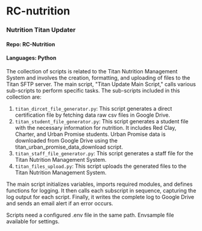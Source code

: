 # RC-nutrition

### Nutrition Titan Updater

#### Repo: RC-Nutrition
#### Languages: Python

The collection of scripts is related to the Titan Nutrition Management System and involves the creation, formatting, and uploading of files to the Titan SFTP server. The main script, "Titan Update Main Script," calls various sub-scripts to perform specific tasks. The sub-scripts included in this collection are:

1. `titan_dircet_file_generator.py`: This script generates a direct certification file by fetching data raw csv files in Google Drive.
2. `titan_student_file_generator.py`: This script generates a student file with the necessary information for nutrition.  It includes Red Clay, Charter, and Urban Promise students.  Urban Promise data is downloaded from Google Drive using the titan_urban_promise_data_download script.
3. `titan_staff_file_generator.py`: This script generates a staff file for the Titan Nutrition Management System.
4. `titan_files_upload.py`: This script uploads the generated files to the Titan Nutrition Management System.

The main script initializes variables, imports required modules, and defines functions for logging.  It then calls each subscript in sequence, capturing the log output for each script. Finally, it writes the complete log to Google Drive and sends an email alert if an error occurs.

Scripts need a configured .env file in the same path.  Envsample file available for settings.  
